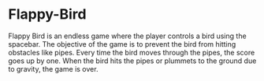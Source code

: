 # Flappy-Bird
Flappy Bird is an endless game where the player controls a bird using the spacebar. The objective of the game is to prevent the bird from hitting obstacles like pipes. Every time the bird moves through the pipes, the score goes up by one. When the bird hits the pipes or plummets to the ground due to gravity, the game is over.
